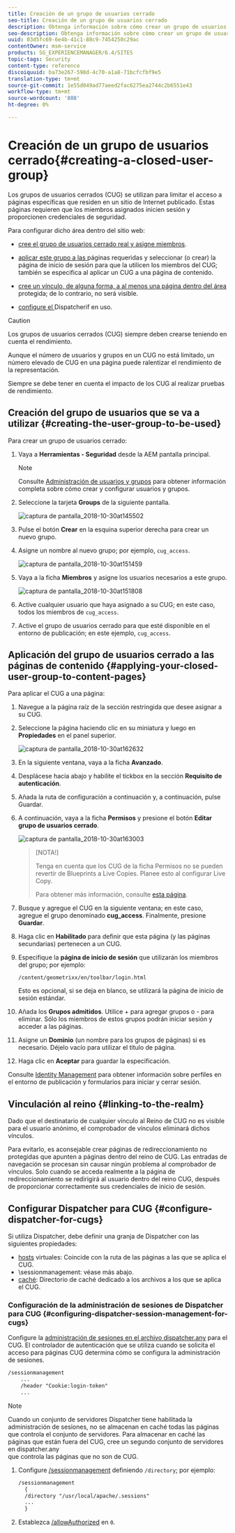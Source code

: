 ```yaml
---
title: Creación de un grupo de usuarios cerrado
seo-title: Creación de un grupo de usuarios cerrado
description: Obtenga información sobre cómo crear un grupo de usuarios cerrado.
seo-description: Obtenga información sobre cómo crear un grupo de usuarios cerrado.
uuid: 03d5fc69-6e4b-41c1-88c9-7454250c29ac
contentOwner: msm-service
products: SG_EXPERIENCEMANAGER/6.4/SITES
topic-tags: Security
content-type: reference
discoiquuid: ba73e267-598d-4c70-a1a8-71bcfcfbf9e5
translation-type: tm+mt
source-git-commit: 1e55d049ad77aeed2fac6275ea2744c2b6551e43
workflow-type: tm+mt
source-wordcount: '808'
ht-degree: 0%

---
```



# Creación de un grupo de usuarios cerrado{#creating-a-closed-user-group}

Los grupos de usuarios cerrados (CUG) se utilizan para limitar el acceso a páginas específicas que residen en un sitio de Internet publicado. Estas páginas requieren que los miembros asignados inicien sesión y proporcionen credenciales de seguridad.

Para configurar dicho área dentro del sitio web:

* [cree el grupo de usuarios cerrado real y asigne miembros](#creating-the-user-group-to-be-used).

* [aplicar este grupo a las ](#applying-your-closed-user-group-to-content-pages) páginas requeridas y seleccionar (o crear) la página de inicio de sesión para que la utilicen los miembros del CUG; también se especifica al aplicar un CUG a una página de contenido.

* [cree un vínculo, de alguna forma, a al menos una página dentro del área](#linking-to-the-realm) protegida; de lo contrario, no será visible.
* [configure el ](#configure-dispatcher-for-cugs) Dispatcherif en uso.

>[!CAUTION]
>
>Los grupos de usuarios cerrados (CUG) siempre deben crearse teniendo en cuenta el rendimiento.
>
>Aunque el número de usuarios y grupos en un CUG no está limitado, un número elevado de CUG en una página puede ralentizar el rendimiento de la representación.
>
>Siempre se debe tener en cuenta el impacto de los CUG al realizar pruebas de rendimiento.

## Creación del grupo de usuarios que se va a utilizar {#creating-the-user-group-to-be-used}

Para crear un grupo de usuarios cerrado:

1. Vaya a **Herramientas - Seguridad** desde la AEM pantalla principal.

   >[!NOTE]
   >
   >Consulte [Administración de usuarios y grupos](/help/sites-administering/security.md#managing-users-and-groups) para obtener información completa sobre cómo crear y configurar usuarios y grupos.

1. Seleccione la tarjeta **Groups** de la siguiente pantalla.

   ![captura de pantalla_2018-10-30at145502](assets/screenshot_2018-10-30at145502.png)

1. Pulse el botón **Crear** en la esquina superior derecha para crear un nuevo grupo.
1. Asigne un nombre al nuevo grupo; por ejemplo, `cug_access`.

   ![captura de pantalla_2018-10-30at151459](assets/screenshot_2018-10-30at151459.png)

1. Vaya a la ficha **Miembros** y asigne los usuarios necesarios a este grupo.

   ![captura de pantalla_2018-10-30at151808](assets/screenshot_2018-10-30at151808.png)

1. Active cualquier usuario que haya asignado a su CUG; en este caso, todos los miembros de `cug_access`.
1. Active el grupo de usuarios cerrado para que esté disponible en el entorno de publicación; en este ejemplo, `cug_access`.

## Aplicación del grupo de usuarios cerrado a las páginas de contenido {#applying-your-closed-user-group-to-content-pages}

Para aplicar el CUG a una página:

1. Navegue a la página raíz de la sección restringida que desee asignar a su CUG.
1. Seleccione la página haciendo clic en su miniatura y luego en **Propiedades** en el panel superior.

   ![captura de pantalla_2018-10-30at162632](assets/screenshot_2018-10-30at162632.png)

1. En la siguiente ventana, vaya a la ficha **Avanzado**.
1. Desplácese hacia abajo y habilite el tickbox en la sección **Requisito de autenticación**.

1. Añada la ruta de configuración a continuación y, a continuación, pulse Guardar.
1. A continuación, vaya a la ficha **Permisos** y presione el botón **Editar grupo de usuarios cerrado**.

   ![captura de pantalla_2018-10-30at163003](assets/screenshot_2018-10-30at163003.png)

   >[NOTA!]
   >
   > Tenga en cuenta que los CUG de la ficha Permisos no se pueden revertir de Blueprints a Live Copies. Planee esto al configurar Live Copy.
   >
   > Para obtener más información, consulte [esta página](closed-user-groups.md#aem-livecopy).

1. Busque y agregue el CUG en la siguiente ventana; en este caso, agregue el grupo denominado **cug_access**. Finalmente, presione **Guardar**.
1. Haga clic en **Habilitado** para definir que esta página (y las páginas secundarias) pertenecen a un CUG.
1. Especifique la **página de inicio de sesión** que utilizarán los miembros del grupo; por ejemplo:

   `/content/geometrixx/en/toolbar/login.html`

   Esto es opcional, si se deja en blanco, se utilizará la página de inicio de sesión estándar.

1. Añada los **Grupos admitidos**. Utilice + para agregar grupos o - para eliminar. Sólo los miembros de estos grupos podrán iniciar sesión y acceder a las páginas.
1. Asigne un **Dominio** (un nombre para los grupos de páginas) si es necesario. Déjelo vacío para utilizar el título de página.
1. Haga clic en **Aceptar** para guardar la especificación.

Consulte [Identity Management](/help/sites-administering/identity-management.md) para obtener información sobre perfiles en el entorno de publicación y formularios para iniciar y cerrar sesión.

## Vinculación al reino {#linking-to-the-realm}

Dado que el destinatario de cualquier vínculo al Reino de CUG no es visible para el usuario anónimo, el comprobador de vínculos eliminará dichos vínculos.

Para evitarlo, es aconsejable crear páginas de redireccionamiento no protegidas que apunten a páginas dentro del reino de CUG. Las entradas de navegación se procesan sin causar ningún problema al comprobador de vínculos. Solo cuando se acceda realmente a la página de redireccionamiento se redirigirá al usuario dentro del reino CUG, después de proporcionar correctamente sus credenciales de inicio de sesión.

## Configurar Dispatcher para CUG {#configure-dispatcher-for-cugs}

Si utiliza Dispatcher, debe definir una granja de Dispatcher con las siguientes propiedades:

* [hosts](https://helpx.adobe.com/experience-manager/dispatcher/using/dispatcher-configuration.html#identifying-virtual-hosts-virtualhosts) virtuales: Coincide con la ruta de las páginas a las que se aplica el CUG.
* \sessionmanagement: véase más abajo.
* [caché](https://helpx.adobe.com/experience-manager/dispatcher/using/dispatcher-configuration.html#configuring-the-dispatcher-cache-cache): Directorio de caché dedicado a los archivos a los que se aplica el CUG.

### Configuración de la administración de sesiones de Dispatcher para CUG {#configuring-dispatcher-session-management-for-cugs}

Configure la [administración de sesiones en el archivo dispatcher.any](https://helpx.adobe.com/experience-manager/dispatcher/using/dispatcher-configuration.html#enabling-secure-sessions-sessionmanagement) para el CUG. El controlador de autenticación que se utiliza cuando se solicita el acceso para páginas CUG determina cómo se configura la administración de sesiones.

```xml
/sessionmanagement
    ...
    /header "Cookie:login-token" 
    ...
```

>[!NOTE]
>
>Cuando un conjunto de servidores Dispatcher tiene habilitada la administración de sesiones, no se almacenan en caché todas las páginas que controla el conjunto de servidores. Para almacenar en caché las páginas que están fuera del CUG, cree un segundo conjunto de servidores en dispatcher.any\
>que controla las páginas que no son de CUG.

1. Configure [/sessionmanagement](https://helpx.adobe.com/experience-manager/dispatcher/using/dispatcher-configuration.html#enabling-secure-sessions-sessionmanagement) definiendo `/directory`; por ejemplo:

   ```xml
   /sessionmanagement
     {
     /directory "/usr/local/apache/.sessions"
     ...
     }
   ```

1. Establezca [/allowAuthorized](https://helpx.adobe.com/experience-manager/dispatcher/using/dispatcher-configuration.html#caching-when-authentication-is-used) en `0`.

